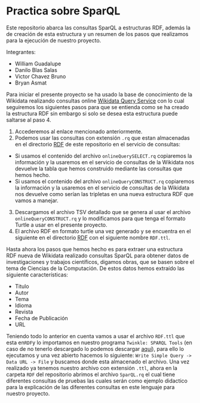 # Practica sobre SparQL
Este repositorio abarca las consultas SparQL a estructuras RDF, además la de creación de esta estructura y un resumen de los pasos que realizamos para la ejecución de nuestro proyecto.

Integrantes: 

- William Guadalupe 
- Danilo Blas Salas
- Victor Chavez Bruno
- Bryan Asmat 

Para iniciar el presente proyecto se ha usado la base de conocimiento de la Wikidata realizando consultas online [Wikidata Query Service](https://query.wikidata.org/) con lo cual seguiremos los siguientes pasos para que se entienda como se ha creado la estructura RDF sin embargo si solo se desea esta estructura puede saltarse al paso 4.

1. Accederemos al enlace mencionado anteriormente.
2. Podemos usar las consultas con extensión `.rq` que estan almacenadas en el directorio [RDF](https://github.com/wguadalupeq/practicaSparQL/tree/main/RDF) de este repositorio en el servicio de consultas:
  - Si usamos el contenido del archivo `onlineQuerySELECT.rq` copiaremos la información y la usaremos en el servicio de consultas de la Wikidata nos devuelve la tabla que hemos construido mediante las consultas que hemos hecho.
  - Si usamos el contenido del archivo `onlineQueryCONSTRUCT.rq` copiaremos la información y la usaremos en el servicio de consultas de la Wikidata nos devuelve como serían las tripletas en una nueva estructura RDF que vamos a manejar.
3. Descargamos el archivo TSV detallado que se genera al usar el archivo `onlineQueryCONSTRUCT.rq` y lo modificamos para que tenga el formato Turtle a usar en el presente proyecto.
4. El archivo RDF en formato turtle una vez generado y se encuentra en el siguiente en el directorio [RDF](https://github.com/wguadalupeq/practicaSparQL/tree/main/RDF) con el siguiente nombre `RDF.ttl`.

Hasta ahora los pasos que hemos hecho es para extraer una estructura RDF nueva de Wikidata realizado consultas SparQL para obtener datos de investigaciones y trabajos científicos, digamos obras, que se basen sobre el tema de Ciencias de la Computación. De estos datos hemos extraído las siguiente características:

- Titulo
- Autor
- Tema
- Idioma
- Revista
- Fecha de Publicación
- URL

Teniendo todo lo anterior en cuenta vamos a usar el archivo `RDF.ttl` que esta en`RDF`y lo importamos en nuestro programa `Twinkle: SPARQL Tools` (en caso de no tenerlo descargado lo podemos descargar [aquí](http://ldodds.com/projects/twinkle/)), para ello lo ejecutamos y una vez abierto hacemos lo siguiente: `Write Simple Query -> Data URL -> File` y buscamos donde esta almacenado el archivo. Una vez realizado ya tenemos nuestro archivo con extensión  `.ttl`, ahora en la carpeta `RDF` del repositorio abrimos el archivo `SparQL.rq` el cual tiene diferentes consultas de pruebas las cuales serán como ejemplo didactico para la explicación de las diferentes consultas en este lenguaje para nuestro proyecto. 


